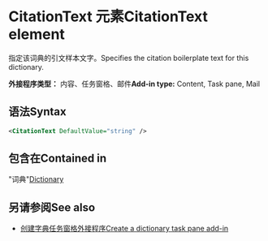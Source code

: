 # <a name="citationtext-element"></a><span data-ttu-id="8402e-101">CitationText 元素</span><span class="sxs-lookup"><span data-stu-id="8402e-101">CitationText element</span></span>

<span data-ttu-id="8402e-102">指定该词典的引文样本文字。</span><span class="sxs-lookup"><span data-stu-id="8402e-102">Specifies the citation boilerplate text for this dictionary.</span></span>

<span data-ttu-id="8402e-103">**外接程序类型：** 内容、任务窗格、邮件</span><span class="sxs-lookup"><span data-stu-id="8402e-103">**Add-in type:** Content, Task pane, Mail</span></span>

## <a name="syntax"></a><span data-ttu-id="8402e-104">语法</span><span class="sxs-lookup"><span data-stu-id="8402e-104">Syntax</span></span>

```XML
<CitationText DefaultValue="string" />
```

## <a name="contained-in"></a><span data-ttu-id="8402e-105">包含在</span><span class="sxs-lookup"><span data-stu-id="8402e-105">Contained in</span></span>

<span data-ttu-id="8402e-106">"词典"</span><span class="sxs-lookup"><span data-stu-id="8402e-106">[Dictionary](dictionary.md)</span></span>

## <a name="see-also"></a><span data-ttu-id="8402e-107">另请参阅</span><span class="sxs-lookup"><span data-stu-id="8402e-107">See also</span></span>

- [<span data-ttu-id="8402e-108">创建字典任务窗格外接程序</span><span class="sxs-lookup"><span data-stu-id="8402e-108">Create a dictionary task pane add-in</span></span>](https://docs.microsoft.com/office/dev/add-ins/word/dictionary-task-pane-add-ins)
